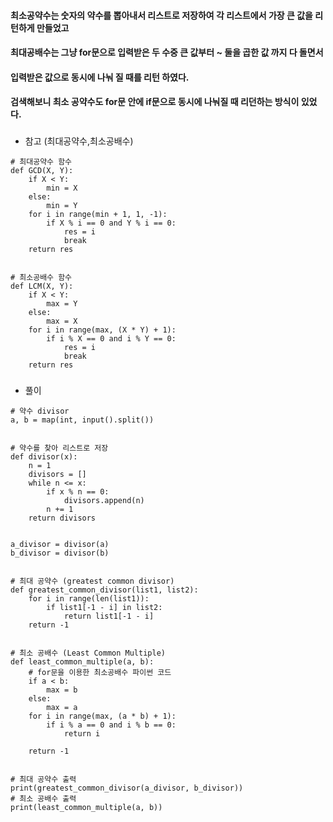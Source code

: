 #### 최소공약수는 숫자의 약수를 뽑아내서 리스트로 저장하여 각 리스트에서 가장 큰 값을 리턴하게 만들었고
#### 최대공배수는 그냥 for문으로 입력받은 두 수중 큰 값부터 ~ 둘을 곱한 값 까지 다 돌면서 
#### 입력받은 값으로 동시에 나눠 질 때를 리턴 하였다.
#### 검색해보니 최소 공약수도 for문 안에 if문으로 동시에 나눠질 때 리던하는 방식이 있었다.
###
###
* 참고 (최대공약수,최소공배수)
```
# 최대공약수 함수
def GCD(X, Y):
    if X < Y:
        min = X
    else:
        min = Y
    for i in range(min + 1, 1, -1):
        if X % i == 0 and Y % i == 0:
            res = i
            break
    return res


# 최소공배수 함수
def LCM(X, Y):
    if X < Y:
        max = Y
    else:
        max = X
    for i in range(max, (X * Y) + 1):
        if i % X == 0 and i % Y == 0:
            res = i
            break
    return res
```
###
* 풀이   

```
# 약수 divisor
a, b = map(int, input().split())


# 약수를 찾아 리스트로 저장
def divisor(x):
    n = 1
    divisors = []
    while n <= x:
        if x % n == 0:
            divisors.append(n)
        n += 1
    return divisors


a_divisor = divisor(a)
b_divisor = divisor(b)


# 최대 공약수 (greatest common divisor)
def greatest_common_divisor(list1, list2):
    for i in range(len(list1)):
        if list1[-1 - i] in list2:
            return list1[-1 - i]
    return -1


# 최소 공배수 (Least Common Multiple)
def least_common_multiple(a, b):
    # for문을 이용한 최소공배수 파이썬 코드
    if a < b:
        max = b
    else:
        max = a
    for i in range(max, (a * b) + 1):
        if i % a == 0 and i % b == 0:
            return i

    return -1


# 최대 공약수 출력
print(greatest_common_divisor(a_divisor, b_divisor))
# 최소 공배수 출력
print(least_common_multiple(a, b))
```
